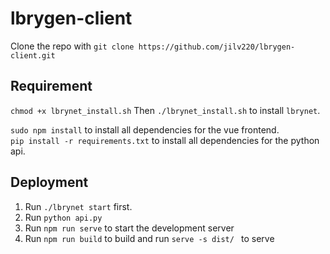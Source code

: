 # lbrygen-client

Clone the repo with `git clone https://github.com/jilv220/lbrygen-client.git` <br>

## Requirement
`chmod +x lbrynet_install.sh` 
Then `./lbrynet_install.sh` to install `lbrynet`. <br>

`sudo npm install` to install all dependencies for the vue frontend. <br>
`pip install -r requirements.txt` to install all dependencies for the python api.

## Deployment
1. Run `./lbrynet start` first. 
2. Run `python api.py`
3. Run `npm run serve` to start the development server
4. Run `npm run build` to build and run `serve -s dist/ ` to serve
